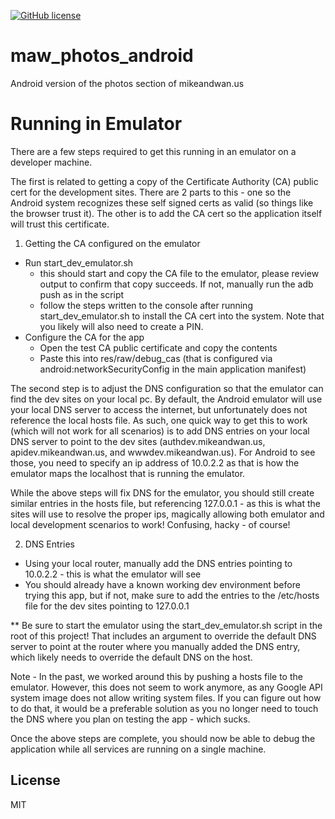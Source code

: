 [![GitHub license](https://img.shields.io/github/license/mashape/apistatus.svg)](https://github.com/AerisG222/maw_photos_android/blob/master/LICENSE.md)

# maw_photos_android

Android version of the photos section of mikeandwan.us

# Running in Emulator

There are a few steps required to get this running in an emulator on a developer machine.

The first is related to getting a copy of the Certificate Authority (CA) public cert for the
development sites.  There are 2 parts to this - one so the Android system recognizes these self
signed certs as valid (so things like the browser trust it).  The other is to add the CA cert
so the application itself will trust this certificate.

1. Getting the CA configured on the emulator
  - Run start_dev_emulator.sh
    - this should start and copy the CA file to the emulator, please review output to confirm that
      copy succeeds.  If not, manually run the adb push as in the script
    - follow the steps written to the console after running start_dev_emulator.sh to install the
      CA cert into the system.  Note that you likely will also need to create a PIN.
  - Configure the CA for the app
    - Open the test CA public certificate and copy the contents
    - Paste this into res/raw/debug_cas (that is configured via android:networkSecurityConfig in the
      main application manifest)

The second step is to adjust the DNS configuration so that the emulator can find the dev sites on
your local pc.  By default, the Android emulator will use your local DNS server to access the
internet, but unfortunately does not reference the local hosts file.  As such, one quick way to get
this to work (which will not work for all scenarios) is to add DNS entries on your local DNS server
to point to the dev sites (authdev.mikeandwan.us, apidev.mikeandwan.us, and wwwdev.mikeandwan.us).
For Android to see those, you need to specify an ip address of 10.0.2.2 as that is how the emulator
maps the localhost that is running the emulator.

While the above steps will fix DNS for the emulator, you should still create similar entries in the
hosts file, but referencing 127.0.0.1 - as this is what the sites will use to resolve the proper
ips, magically allowing both emulator and local development scenarios to work!  Confusing, hacky -
of course!

2. DNS Entries
  - Using your local router, manually add the DNS entries pointing to 10.0.2.2 - this is what the
    emulator will see
  - You should already have a known working dev environment before trying this app, but if not,
    make sure to add the entries to the /etc/hosts file for the dev sites pointing to 127.0.0.1

** Be sure to start the emulator using the start_dev_emulator.sh script in the root of this project!
   That includes an argument to override the default DNS server to point at the router where you
   manually added the DNS entry, which likely needs to override the default DNS on the host.

Note - In the past, we worked around this by pushing a hosts file to the emulator.  However, this
does not seem to work anymore, as any Google API system image does not allow writing system files.
If you can figure out how to do that, it would be a preferable solution as you no longer need to
touch the DNS where you plan on testing the app - which sucks.

Once the above steps are complete, you should now be able to debug the application while all
services are running on a single machine.

## License

MIT
